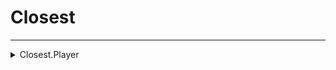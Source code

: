 # Closest
---
<details><summary markdown="span">
Closest.Player</summary>

---

#### Get the closest player

##### `Client`
##### Lib.Closest.Player(coords, maxDistance?, includePlayer?)

#### Parameters
- **coords**: vector3 - The coords to compare
- **maxDistance?**: number - The max distance
- **includePlayer?**: boolean - Include the current player
#### Return
- **return**: number, number, number, vector3 - The source, the player id, the player ped, the player coords
#### Example
```lua
local source, id, ped, coords = Client.Closest.Player(vector3(567.89, 456.78, 345.67), 10, false)

```

---
</details>


